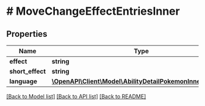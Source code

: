 # # MoveChangeEffectEntriesInner

## Properties

Name | Type | Description | Notes
------------ | ------------- | ------------- | -------------
**effect** | **string** |  |
**short_effect** | **string** |  |
**language** | [**\OpenAPI\Client\Model\AbilityDetailPokemonInnerPokemon**](AbilityDetailPokemonInnerPokemon.md) |  |

[[Back to Model list]](../../README.md#models) [[Back to API list]](../../README.md#endpoints) [[Back to README]](../../README.md)
